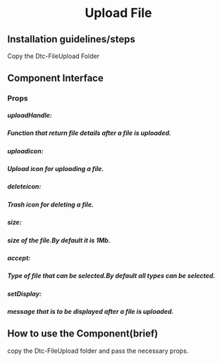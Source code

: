 <h1 align='center'>Upload File</h1>


## Installation guidelines/steps

Copy the Dtc-FileUpload Folder<br/>


## Component Interface

<h3>Props</h3>
<h5>uploadHandle:<h5/>
Function that return file details after a file is uploaded.
<h5>uploadicon:<h5/>
Upload icon for uploading a file.
<h5>deleteicon:<h5/>
Trash icon for deleting a file.
<h5>size:<h5/>
size of the file.By default it is 1Mb.
<h5>accept:<h5/>
Type of file that can be selected.By default all types can be selected.
<h5>setDisplay:<h5/>
message that is to be displayed after a file is uploaded.

## How to use the Component(brief)
copy the Dtc-FileUpload folder and pass the necessary props.

